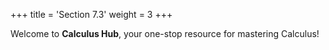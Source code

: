 +++
title = 'Section 7.3'
weight = 3
+++


Welcome to **Calculus Hub**, your one-stop resource for mastering Calculus!
